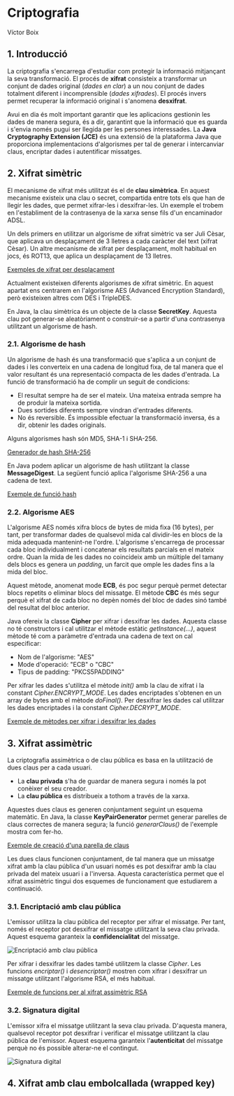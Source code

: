 
# Criptografia
Víctor Boix

## 1. Introducció

La criptografia s'encarrega d'estudiar com protegir la informació mitjançant la seva transformació. El procés de **xifrat** consisteix a transformar un conjunt de dades original (*dades en clar*) a un nou conjunt de dades totalment diferent i incomprensible (*dades xifrades*). El procés invers permet recuperar la informació original i s'anomena **desxifrat**.

Avui en dia és molt important garantir que les aplicacions gestionin les dades de manera segura, és a dir, garantint que la informació que es guarda i s'envia només pugui ser llegida per les persones interessades. La **Java Cryptography Extension (JCE)** és una extensió de la plataforma Java que proporciona implementacions d'algorismes per tal de generar i intercanviar claus, encriptar dades i autentificar missatges.

## 2. Xifrat simètric

El mecanisme de xifrat més utilitzat és el de **clau simètrica**. En aquest mecanisme existeix una clau o secret, compartida entre tots els que han de llegir les dades, que permet xifrar-les i desxifrar-les. Un exemple el trobem en l'establiment de la contrasenya de la xarxa sense fils d'un encaminador ADSL.

Un dels primers en utilitzar un algorisme de xifrat simètric va ser Juli Cèsar, que aplicava un desplaçament de 3 lletres a cada caràcter del text (xifrat Cèsar). Un altre mecanisme de xifrat per desplaçament, molt habitual en jocs, és ROT13, que aplica un desplaçament de 13 lletres.

[Exemples de xifrat per desplaçament](https://github.com/vboix2/DAM-M09-ServeisProcessos/blob/master/src/criptografia/Xifrat_Rotacio.java)

Actualment existeixen diferents algorismes de xifrat simètric. En aquest apartat ens centrarem en l'algorisme AES (Advanced Encryption Standard), però existeixen altres com DES i TripleDES.

En Java, la clau simètrica és un objecte de la classe **SecretKey**. Aquesta clau pot generar-se aleatòriament o construir-se a partir d'una contrasenya utilitzant un algorisme de hash.

### 2.1. Algorisme de hash
Un algorisme de hash és una transformació que s'aplica a un conjunt de dades i les converteix en una cadena de longitud fixa, de tal manera que el valor resultant és una representació compacta de les dades d'entrada. La funció de transformació ha de complir un seguit de condicions:

* El resultat sempre ha de ser el mateix. Una mateixa entrada sempre ha de produir la mateixa sortida.
* Dues sortides diferents sempre vindran d'entrades diferents.
* No és reversible. És impossible efectuar la transformació inversa, és a dir, obtenir les dades originals.

Alguns algorismes hash són MD5, SHA-1 i SHA-256.

[Generador de hash SHA-256](https://passwordsgenerator.net/sha256-hash-generator/)

En Java podem aplicar un algorisme de hash utilitzant la classe **MessageDigest**. La següent funció aplica l'algorisme SHA-256 a una cadena de text.

[Exemple de funció hash](https://github.com/vboix2/DAM-M09-ServeisProcessos/blob/master/src/criptografia/Hash.java)

### 2.2. Algorisme AES
L'algorisme AES només xifra blocs de bytes de mida fixa (16 bytes), per tant, per transformar dades de qualsevol mida cal dividir-les en blocs de la mida adequada mantenint-ne l'ordre. L'algorisme s'encarrega de processar cada bloc individualment i concatenar els resultats parcials en el mateix ordre. Quan la mida de les dades no coincideix amb un múltiple del tamany dels blocs es genera un *padding*, un farcit que omple les dades fins a la mida del bloc.

Aquest mètode, anomenat mode **ECB**, és poc segur perquè permet detectar blocs repetits o eliminar blocs del missatge. El mètode **CBC** és més segur perquè el xifrat de cada bloc no depèn només del bloc de dades sinó també del resultat del bloc anterior. 

Java ofereix la classe **Cipher** per xifrar i desxifrar les dades. Aquesta classe no té constructors i cal utilitzar el mètode estàtic *getInstance(...)*, aquest mètode té com a paràmetre d'entrada una cadena de text on cal especificar:

* Nom de l'algorisme: "AES"
* Mode d'operació: "ECB" o "CBC"
* Tipus de padding: "PKCS5PADDING"

Per xifrar les dades s'utilitza el mètode *init()* amb la clau de xifrat i la constant *Cipher.ENCRYPT_MODE*. Les dades encriptades s'obtenen en un array de bytes amb el mètode *doFinal()*. Per desxifrar les dades cal utilitzar les dades encriptades i la constant *Cipher.DECRYPT_MODE*.

[Exemple de mètodes per xifrar i desxifrar les dades](https://github.com/vboix2/DAM-M09-ServeisProcessos/blob/master/src/criptografia/Xifrat_Simetric.java)

## 3. Xifrat assimètric

La criptografia assimètrica o de clau pública es basa en la utilització de dues claus per a cada usuari.

* La **clau privada** s'ha de guardar de manera segura i només la pot conèixer el seu creador.
* La **clau pública** es distribueix a tothom a través de la xarxa.

Aquestes dues claus es generen conjuntament seguint un esquema matemàtic. En Java, la classe **KeyPairGenerator** permet generar parelles de claus correctes de manera segura; la funció *generarClaus()* de l'exemple mostra com fer-ho.

[Exemple de creació d'una parella de claus](https://github.com/vboix2/DAM-M09-ServeisProcessos/blob/master/src/criptografia/Xifrat_Assimetric.java)

Les dues claus funcionen conjuntament, de tal manera que un missatge xifrat amb la clau pública d'un usuari només es pot desxifrar amb la clau privada del mateix usuari i a l'inversa. Aquesta característica permet que el xifrat assimètric tingui dos esquemes de funcionament que estudiarem a continuació.

### 3.1. Encriptació amb clau pública
L'emissor utilitza la clau pública del receptor per xifrar el missatge. Per tant, només el receptor pot desxifrar el missatge utilitzant la seva clau privada. Aquest esquema garanteix la **confidencialitat** del missatge.

![Encriptació amb clau pública](https://upload.wikimedia.org/wikipedia/commons/thumb/f/f9/Public_key_encryption.svg/280px-Public_key_encryption.svg.png)

Per xifrar i desxifrar les dades també utilitzem la classe *Cipher*. Les funcions *encriptar()* i *desencriptar()* mostren com xifrar i desxifrar un missatge utilitzant l'algorisme RSA, el més habitual.

[Exemple de funcions per al xifrat assimètric RSA](https://github.com/vboix2/DAM-M09-ServeisProcessos/blob/master/src/criptografia/Xifrat_Assimetric.java)

### 3.2. Signatura digital
L'emissor xifra el missatge utilitzant la seva clau privada. D'aquesta manera, qualsevol receptor pot desxifrar i verificar el missatge utilitzant la clau pública de l'emissor. Aquest esquema garanteix l'**autenticitat** del missatge perquè no és possible alterar-ne el contingut.

![Signatura digital](https://upload.wikimedia.org/wikipedia/commons/thumb/1/1e/Public_key_signing.svg/280px-Public_key_signing.svg.png)


## 4. Xifrat amb clau embolcallada (wrapped key)



